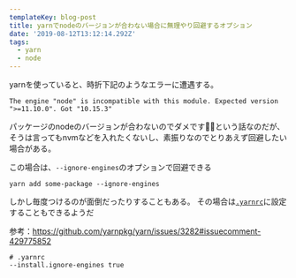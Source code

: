 ```yaml
---
templateKey: blog-post
title: yarnでnodeのバージョンが合わない場合に無理やり回避するオプション
date: '2019-08-12T13:12:14.292Z'
tags:
  - yarn
  - node
---
```


yarnを使っていると、時折下記のようなエラーに遭遇する。

```
The engine "node" is incompatible with this module. Expected version ">=11.10.0". Got "10.15.3"
```

パッケージのnodeのバージョンが合わないのでダメです🙅‍♀️という話なのだが、そうは言ってもnvmなどを入れたくないし、素振りなのでとりあえず回避したい場合がある。

この場合は、`--ignore-engines`のオプションで回避できる

```
yarn add some-package --ignore-engines
```

しかし毎度つけるのが面倒だったりすることもある。
その場合は[`.yarnrc`](https://yarnpkg.com/lang/ja/docs/yarnrc/)に設定することもできるようだ

参考：https://github.com/yarnpkg/yarn/issues/3282#issuecomment-429775852

```.yarnrc
# .yarnrc
--install.ignore-engines true
```
